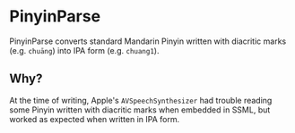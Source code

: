 # PinyinParse

PinyinParse converts standard Mandarin Pinyin written with diacritic marks (e.g. `chuāng`) into IPA form (e.g. `chuang1`).

## Why?
At the time of writing, Apple's `AVSpeechSynthesizer`  had trouble reading some Pinyin written with diacritic marks when embedded in SSML, but worked as expected when written in IPA form.
